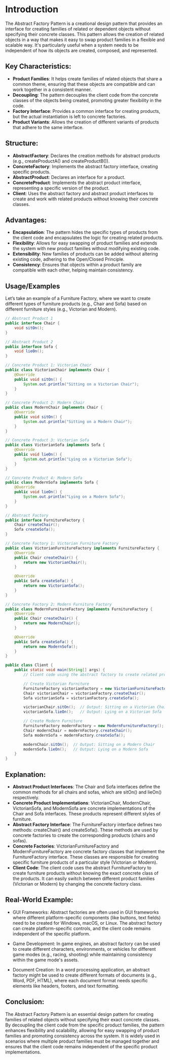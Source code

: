 # Introduction

The Abstract Factory Pattern is a creational design pattern that provides an interface for creating families of related or dependent objects without specifying their concrete classes. This pattern allows the creation of related objects in a way that makes it easy to swap product families in a flexible and scalable way. It's particularly useful when a system needs to be independent of how its objects are created, composed, and represented.

## Key Characteristics:

- **Product Families**: It helps create families of related objects that share a common theme, ensuring that these objects are compatible and can work together in a consistent manner.
- **Decoupling**: The pattern decouples the client code from the concrete classes of the objects being created, promoting greater flexibility in the code.
- **Factory Interface**: Provides a common interface for creating products, but the actual instantiation is left to concrete factories.
- **Product Variants**: Allows the creation of different variants of products that adhere to the same interface.

## Structure:

- **AbstractFactory**: Declares the creation methods for abstract products (e.g., createProductA() and createProductB()).
- **ConcreteFactory**: Implements the abstract factory interface, creating specific products.
- **AbstractProduct**: Declares an interface for a product.
- **ConcreteProduct**: Implements the abstract product interface, representing a specific version of the product.
- **Client**: Uses the abstract factory and abstract product interfaces to create and work with related products without knowing their concrete classes.

## Advantages:

- **Encapsulation**: The pattern hides the specific types of products from the client code and encapsulates the logic for creating related products.
- **Flexibility**: Allows for easy swapping of product families and extends the system with new product families without modifying existing code.
- **Extensibility**: New families of products can be added without altering existing code, adhering to the Open/Closed Principle.
- **Consistency**: Ensures that objects within a product family are compatible with each other, helping maintain consistency.

## Usage/Examples

Let’s take an example of a Furniture Factory, where we want to create different types of furniture products (e.g., Chair and Sofa) based on different furniture styles (e.g., Victorian and Modern).

```java
// Abstract Product 1
public interface Chair {
    void sitOn();
}

// Abstract Product 2
public interface Sofa {
    void lieOn();
}

// Concrete Product 1: Victorian Chair
public class VictorianChair implements Chair {
    @Override
    public void sitOn() {
        System.out.println("Sitting on a Victorian Chair");
    }
}

// Concrete Product 2: Modern Chair
public class ModernChair implements Chair {
    @Override
    public void sitOn() {
        System.out.println("Sitting on a Modern Chair");
    }
}

// Concrete Product 3: Victorian Sofa
public class VictorianSofa implements Sofa {
    @Override
    public void lieOn() {
        System.out.println("Lying on a Victorian Sofa");
    }
}

// Concrete Product 4: Modern Sofa
public class ModernSofa implements Sofa {
    @Override
    public void lieOn() {
        System.out.println("Lying on a Modern Sofa");
    }
}

// Abstract Factory
public interface FurnitureFactory {
    Chair createChair();
    Sofa createSofa();
}

// Concrete Factory 1: Victorian Furniture Factory
public class VictorianFurnitureFactory implements FurnitureFactory {
    @Override
    public Chair createChair() {
        return new VictorianChair();
    }

    @Override
    public Sofa createSofa() {
        return new VictorianSofa();
    }
}

// Concrete Factory 2: Modern Furniture Factory
public class ModernFurnitureFactory implements FurnitureFactory {
    @Override
    public Chair createChair() {
        return new ModernChair();
    }

    @Override
    public Sofa createSofa() {
        return new ModernSofa();
    }
}

public class Client {
    public static void main(String[] args) {
        // Client code using the abstract factory to create related products

        // Create Victorian Furniture
        FurnitureFactory victorianFactory = new VictorianFurnitureFactory();
        Chair victorianChair = victorianFactory.createChair();
        Sofa victorianSofa = victorianFactory.createSofa();

        victorianChair.sitOn();  // Output: Sitting on a Victorian Chair
        victorianSofa.lieOn();   // Output: Lying on a Victorian Sofa

        // Create Modern Furniture
        FurnitureFactory modernFactory = new ModernFurnitureFactory();
        Chair modernChair = modernFactory.createChair();
        Sofa modernSofa = modernFactory.createSofa();

        modernChair.sitOn();  // Output: Sitting on a Modern Chair
        modernSofa.lieOn();   // Output: Lying on a Modern Sofa
    }
}

```

## Explanation:

- **Abstract Product Interfaces**: The Chair and Sofa interfaces define the common methods for all chairs and sofas, which are sitOn() and lieOn() respectively.
- **Concrete Product Implementations**: VictorianChair, ModernChair, VictorianSofa, and ModernSofa are concrete implementations of the Chair and Sofa interfaces. These products represent different styles of furniture.
- **Abstract Factory Interface**: The FurnitureFactory interface defines two methods: createChair() and createSofa(). These methods are used by concrete factories to create the corresponding products (chairs and sofas).
- **Concrete Factories**: VictorianFurnitureFactory and ModernFurnitureFactory are concrete factory classes that implement the FurnitureFactory interface. These classes are responsible for creating specific furniture products of a particular style (Victorian or Modern).
- **Client Code**: The client code uses the abstract FurnitureFactory to create furniture products without knowing the exact concrete class of the products. It can easily switch between different product families (Victorian or Modern) by changing the concrete factory class.


## Real-World Example:

- GUI Frameworks: Abstract factories are often used in GUI frameworks where different platform-specific components (like buttons, text fields) need to be created for Windows, macOS, or Linux. The abstract factory can create platform-specific controls, and the client code remains independent of the specific platform.

- Game Development: In game engines, an abstract factory can be used to create different characters, environments, or vehicles for different game modes (e.g., racing, shooting) while maintaining consistency within the game mode's assets.

- Document Creation: In a word processing application, an abstract factory might be used to create different formats of documents (e.g., Word, PDF, HTML), where each document format needs specific elements like headers, footers, and text formatting.

## Conclusion:

The Abstract Factory Pattern is an essential design pattern for creating families of related objects without specifying their exact concrete classes. By decoupling the client code from the specific product families, the pattern enhances flexibility and scalability, allowing for easy swapping of product families and promoting consistency across the system. It is widely used in scenarios where multiple product families must be managed together and ensures that the client code remains independent of the specific product implementations.
